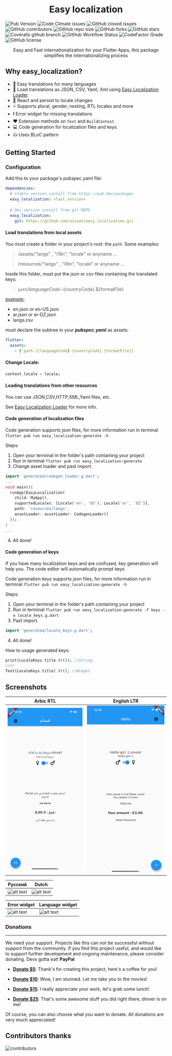 <h1 align="center"> Easy localization </h1>

![Pub Version](https://img.shields.io/pub/v/easy_localization?style=flat-square)
![Code Climate issues](https://img.shields.io/github/issues/aissat/easy_localization?style=flat-square)
![GitHub closed issues](https://img.shields.io/github/issues-closed/aissat/easy_localization?style=flat-square)
![GitHub contributors](https://img.shields.io/github/contributors/aissat/easy_localization?style=flat-square)
![GitHub repo size](https://img.shields.io/github/repo-size/aissat/easy_localization?style=flat-square)
![GitHub forks](https://img.shields.io/github/forks/aissat/easy_localization?style=flat-square)
![GitHub stars](https://img.shields.io/github/stars/aissat/easy_localization?style=flat-square)
![Coveralls github branch](https://img.shields.io/coveralls/github/aissat/easy_localization/dev?style=flat-square)
![GitHub Workflow Status](https://img.shields.io/github/workflow/status/aissat/easy_localization/Flutter%20Tester?longCache=true&style=flat-square&logo=github)
![CodeFactor Grade](https://img.shields.io/codefactor/grade/github/aissat/easy_localization?style=flat-square)
![GitHub license](https://img.shields.io/github/license/aissat/easy_localization?style=flat-square)

<p align="center"> 
Easy and Fast internationalization for your Flutter Apps,
this package simplifies the internationalizing process
</p>

## Why easy_localization?

- 🚀 Easy translations for many languages
- 🔌 Load translations as JSON, CSV, Yaml, Xml using [Easy Localization Loader](https://github.com/aissat/easy_localization_loader)
- 💾 React and persist to locale changes
- ⚡ Supports plural, gender, nesting, RTL locales and more
- ❗ Error widget for missing translations
- ❤️ Extension methods on `Text` and `BuildContext`
- 💻 Code generation for localization files and keys.
- 👍 Uses BLoC pattern 

## Getting Started

### Configuration

Add this to your package's pubspec.yaml file:

```yaml
dependencies:
  # stable version install from https://pub.dev/packages
  easy_localization: <last_version>

  # Dev version install from git REPO
  easy_localization:
    git: https://github.com/aissat/easy_localization.git

```

#### Load translations from local assets

You must create a folder in your project's root: the `path`. Some examples:

> /assets/"langs" , "i18n", "locale" or anyname ...
>
> /resources/"langs" , "i18n", "locale" or anyname ...

Inside this folder, must put the _json_ or _csv_ files containing the translated keys:

> `path`/${languageCode}-${countryCode}.${formatFile}

[example:](https://github.com/aissat/easy_localization/tree/master/example)

- en.json or en-US.json
- ar.json or ar-DZ.json
- langs.csv

must declare the subtree in your **_pubspec.yaml_** as assets:

```yaml
flutter:
  assets:
    - {`path`/{languageCode}-{countryCode}.{formatFile}}
```

#### Change Locale:

```dart
context.locale = locale;
```

#### Loading translations from other resources

You can use JSON,CSV,HTTP,XML,Yaml files, etc.

See [Easy Localization Loader](https://github.com/aissat/easy_localization_loader) for more info.

#### Code generation of localization files

Code generation supports json files, for more information run in terminal `flutter pub run easy_localization:generate -h`

Steps:
1. Open your terminal in the folder's path containing your project 
2. Run in terminal `flutter pub run easy_localization:generate`
3. Change asset loader and past import.

```dart
import 'generated/codegen_loader.g.dart';
...
void main(){
  runApp(EasyLocalization(
    child: MyApp(),
    supportedLocales: [Locale('en', 'US'), Locale('ar', 'DZ')],
    path: 'resources/langs',
    assetLoader: assetLoader: CodegenLoader()
  ));
}
...
```
4. All done!

#### Code generation of keys

If you have many localization keys and are confused, key generation will help you. The code editor will automatically prompt keys

Code generation keys supports json files, for more information run in terminal `flutter pub run easy_localization:generate -h`

Steps:
1. Open your terminal in the folder's path containing your project 
2. Run in terminal `flutter pub run easy_localization:generate -f keys -o locale_keys.g.dart`
3. Past import.

```dart
import 'generated/locale_keys.g.dart';
```
4. All done!

How to usage generated keys:

```dart
print(LocaleKeys.title.tr()); //String
//or
Text(LocaleKeys.title).tr(); //Widget
```

## Screenshots

 Arbic RTL | English LTR
--- | ---
![alt text](https://raw.githubusercontent.com/aissat/easy_localization/master/screenshots/Screenshot_ar.png "Arbic RTL")|![alt text](https://raw.githubusercontent.com/aissat/easy_localization/master/screenshots/Screenshot_en.png "English LTR")

 Русский | Dutch
--- | ---
![alt text](https://raw.githubusercontent.com/aissat/easy_localization/master/screenshots/Screenshot_ru.png "Русский ")|![alt text](https://raw.githubusercontent.com/aissat/easy_localization/master/screenshots/Screenshot_de.png "Dutch")

 Error widget | Language widget
--- | ---
![alt text](https://raw.githubusercontent.com/aissat/easy_localization/master/screenshots/Screenshot_err.png "Error")|![alt text](https://raw.githubusercontent.com/aissat/easy_localization/master/screenshots/Screenshot_lang.png "Language")

### Donations

---------

We need your support. Projects like this can not be successful without support from the community. If you find this project useful, and would like to support further development and ongoing maintenance, please consider donating. Devs gotta eat!
**PayPal**

- **[Donate $5](https://paypal.me/aissatabdelwahab/5)**:
  Thank's for creating this project, here's a coffee for you!

- **[Donate $10](https://paypal.me/aissatabdelwahab/10)**:
  Wow, I am stunned. Let me take you to the movies!

- **[Donate $15](https://paypal.me/aissatabdelwahab/15)**:
  I really appreciate your work, let's grab some lunch!

- **[Donate $25](https://paypal.me/aissatabdelwahab/25)**:
  That's some awesome stuff you did right there, dinner is on me!

Of course, you can also choose what you want to donate. All donations are very much appreciated!

## Contributors thanks

![contributors](https://contributors-img.firebaseapp.com/image?repo=aissat/easy_localization)
<a href="https://github.com/aissat/easy_localization/graphs/contributors"></a>

